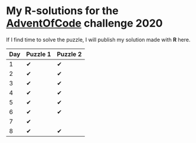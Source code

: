 # My **R**-solutions for the [AdventOfCode](https://adventofcode.com/) challenge 2020

If I find time to solve the puzzle, I will publish my solution made with **R** here.

|Day|Puzzle 1|Puzzle 2|
|---|---|---|
| 1 |  &#10004; |  &#10004; |
| 2 |  &#10004; | &#10004;  |
| 3 | &#10004;  |  &#10004; |
| 4 | &#10004;  |  &#10004; |
| 5 | &#10004;  |  &#10004; |
| 6 | &#10004;  |  &#10004; |
| 7 | &#10004;  |   |
| 8 | &#10004;  |  &#10004; |